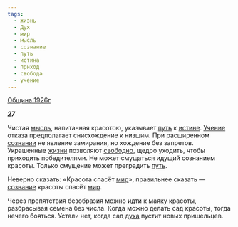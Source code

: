 ```yaml
---
tags:
  - жизнь
  - Дух
  - мир
  - мысль
  - сознание
  - путь
  - истина
  - приход
  - свобода
  - учение
---
```

[Община 1926г](https://127.0.0.1:4002/agni/1926)

___27___

Чистая [мысль](../../../tags/#мысль), напитанная красотою, указывает [путь](../../../tags/#путь) к [истине](../../../tags/#истина). [Учение](../../../tags/#учение) отказа предполагает снисхождение к низшим. При расширенном [сознании](../../../tags/#[сознание](../../../tags/#сознание)) не явление замирания, но хождение без запретов. Украшенные [жизни](../../../tags/#жизнь) позволяют [свободно](../../../tags/#свобода), щедро уходить, чтобы приходить победителями. Не может смущаться идущий сознанием красоты. Только смущение может преградить [путь](../../../tags/#путь).   

Неверно сказать: «Красота спасёт [мир](../../../tags/#мир)», правильнее сказать — [сознание](../../../tags/#сознание) красоты спасёт [мир](../../../tags/#мир).   

Через препятствия безобразия можно идти к маяку красоты, разбрасывая семена без числа. Когда можно делать сад красоты, тогда нечего бояться. Устали нет, когда сад [духа](../../../tags/#Дух) пустит новых пришельцев.   

